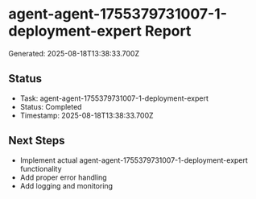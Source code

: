 # agent-agent-1755379731007-1-deployment-expert Report

Generated: 2025-08-18T13:38:33.700Z

## Status
- Task: agent-agent-1755379731007-1-deployment-expert
- Status: Completed
- Timestamp: 2025-08-18T13:38:33.700Z

## Next Steps
- Implement actual agent-agent-1755379731007-1-deployment-expert functionality
- Add proper error handling
- Add logging and monitoring
